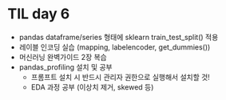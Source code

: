 # TIL day 6

- pandas dataframe/series 형태에  sklearn train_test_split() 적용
- 레이블 인코딩 실습 (mapping, labelencoder,  get_dummies())
- 머신러닝 완벽가이드 2장 복습
- pandas_profiling 설치 및 공부
  - 프롬프트 설치 시 반드시 관리자 권한으로 실행해서 설치할 것!
  - EDA 과정 공부 (이상치 제거, skewed 등)